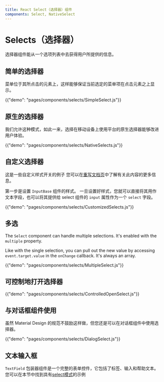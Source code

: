 ```yaml
---
title: React Select（选择器）组件
components: Select, NativeSelect
---
```


# Selects（选择器）

<p class="description">选择器组件能从一个选项列表中去获得用户所提供的信息。</p>

## 简单的选择器

菜单位于其所点击的元素上，这样能够保证当前选定的菜单项在点击元素之上显示。

{{"demo": "pages/components/selects/SimpleSelect.js"}}

## 原生的选择器

我们允许这种模式，如此一来，选择在移动设备上使用平台的原生选择器能够改进用户体验。

{{"demo": "pages/components/selects/NativeSelects.js"}}

## 自定义选择器

这是一些自定义样式开关的例子 您可以在[重写文档页](/customization/components/)中了解有关此内容的更多信息。

第一步是设置 `InputBase` 组件的样式。 一旦设置好样式，您就可以直接将其用作文本字段，也可以将其提供给 select 组件的 `input` 属性作为一个 `select` 字段。

{{"demo": "pages/components/selects/CustomizedSelects.js"}}

## 多选

The `Select` component can handle multiple selections. It's enabled with the `multiple` property.

Like with the single selection, you can pull out the new value by accessing `event.target.value` in the `onChange` callback. It's always an array.

{{"demo": "pages/components/selects/MultipleSelect.js"}}

## 可控制地打开选择器

{{"demo": "pages/components/selects/ControlledOpenSelect.js"}}

## 与对话框组件使用

虽然 Material Design 的规范不鼓励这样做，但您还是可以在对话框组件中使用选择器。

{{"demo": "pages/components/selects/DialogSelect.js"}}

## 文本输入框

`TextField` 包装器组件是一个完整的表单控件，它包括了标签、输入和帮助文本。 您可以在本节中找到具有[select模式](/components/text-fields/#textfield)的示例
